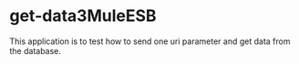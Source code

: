 # get-data3MuleESB
This application is to test how to send one uri parameter and get data from the database.
